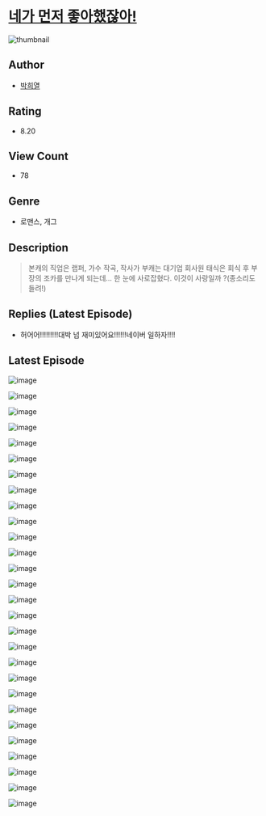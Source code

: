 # [네가 먼저 좋아했잖아!](https://comic.naver.com/challenge/list?titleId=810688)
![thumbnail](https://image-comic.pstatic.net/user_contents_data/challenge_comic/2023/05/24/366873/upload_3690189936792004147_480x623.jpeg)

## Author
- [박희열](https://comic.naver.com/artistTitle?id=366873)

## Rating
- 8.20

## View Count
- 78

## Genre
- 로맨스, 개그

## Description
> 본캐의 직업은 랩퍼, 가수 작곡, 작사가 부캐는 대기업 회사원 태식은 회식 후 부장의 조카를 만나게 되는데... 한 눈에 사로잡혔다. 이것이 사랑일까 ?(종소리도 들려!)

## Replies (Latest Episode)
- 허어어!!!!!!!!!대박 넘 재미있어요!!!!!!네이버 일하자!!!!

## Latest Episode
![image](https://image-comic.pstatic.net/user_contents_data/challenge_comic/2023/05/24/366873/upload_4136052909906736739.jpeg)

![image](https://image-comic.pstatic.net/user_contents_data/challenge_comic/2023/05/24/366873/upload_3835156348751208801.jpeg)

![image](https://image-comic.pstatic.net/user_contents_data/challenge_comic/2023/05/24/366873/upload_3847589445896253490.jpeg)

![image](https://image-comic.pstatic.net/user_contents_data/challenge_comic/2023/05/24/366873/upload_3486456136770662968.jpeg)

![image](https://image-comic.pstatic.net/user_contents_data/challenge_comic/2023/05/24/366873/upload_7293640500008084836.jpeg)

![image](https://image-comic.pstatic.net/user_contents_data/challenge_comic/2023/05/24/366873/upload_3906372619677491765.jpeg)

![image](https://image-comic.pstatic.net/user_contents_data/challenge_comic/2023/05/24/366873/upload_7017505653805834552.jpeg)

![image](https://image-comic.pstatic.net/user_contents_data/challenge_comic/2023/05/24/366873/upload_3630800040448046897.jpeg)

![image](https://image-comic.pstatic.net/user_contents_data/challenge_comic/2023/05/24/366873/upload_7234244684273772081.jpeg)

![image](https://image-comic.pstatic.net/user_contents_data/challenge_comic/2023/05/24/366873/upload_4063151978337362278.jpeg)

![image](https://image-comic.pstatic.net/user_contents_data/challenge_comic/2023/05/24/366873/upload_3689122512982402355.jpeg)

![image](https://image-comic.pstatic.net/user_contents_data/challenge_comic/2023/05/24/366873/upload_3546413398381519460.jpeg)

![image](https://image-comic.pstatic.net/user_contents_data/challenge_comic/2023/05/24/366873/upload_7291389803981006179.jpeg)

![image](https://image-comic.pstatic.net/user_contents_data/challenge_comic/2023/05/24/366873/upload_4063988912025057333.jpeg)

![image](https://image-comic.pstatic.net/user_contents_data/challenge_comic/2023/05/24/366873/upload_3689121228689531697.jpeg)

![image](https://image-comic.pstatic.net/user_contents_data/challenge_comic/2023/05/24/366873/upload_3991375855017538609.jpeg)

![image](https://image-comic.pstatic.net/user_contents_data/challenge_comic/2023/05/24/366873/upload_3919031515235824185.jpeg)

![image](https://image-comic.pstatic.net/user_contents_data/challenge_comic/2023/05/24/366873/upload_7365185528333887025.jpeg)

![image](https://image-comic.pstatic.net/user_contents_data/challenge_comic/2023/05/24/366873/upload_7148392823592739430.jpeg)

![image](https://image-comic.pstatic.net/user_contents_data/challenge_comic/2023/05/24/366873/upload_3832951845134099254.jpeg)

![image](https://image-comic.pstatic.net/user_contents_data/challenge_comic/2023/05/24/366873/upload_7364287218778058802.jpeg)

![image](https://image-comic.pstatic.net/user_contents_data/challenge_comic/2023/05/24/366873/upload_4134929191859992164.jpeg)

![image](https://image-comic.pstatic.net/user_contents_data/challenge_comic/2023/05/24/366873/upload_7089006908613354341.jpeg)

![image](https://image-comic.pstatic.net/user_contents_data/challenge_comic/2023/05/24/366873/upload_7162192600826983479.jpeg)

![image](https://image-comic.pstatic.net/user_contents_data/challenge_comic/2023/05/24/366873/upload_7148678486199383906.jpeg)

![image](https://image-comic.pstatic.net/user_contents_data/challenge_comic/2023/05/24/366873/upload_3474636398801203300.jpeg)

![image](https://image-comic.pstatic.net/user_contents_data/challenge_comic/2023/05/24/366873/upload_3907211765371909945.jpeg)

![image](https://image-comic.pstatic.net/user_contents_data/challenge_comic/2023/05/24/366873/upload_3919883413496082738.jpeg)
